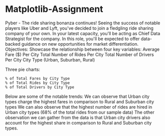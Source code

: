 # Matplotlib-Assignment
Pyber - The ride sharing bonanza continues! Seeing the success of notable players like Uber and Lyft, you've decided to join a fledgling ride sharing company of your own. In your latest capacity, you'll be acting as Chief Data Strategist for the company. In this role, you'll be expected to offer data-backed guidance on new opportunities for market differentiation.
Objectives:
Showcase the relationship between four key variables:
    Average Fare ($) Per City
    Total Number of Rides Per City
    Total Number of Drivers Per City
    City Type (Urban, Suburban, Rural)

Three pie charts:

    % of Total Fares by City Type
    % of Total Rides by City Type
    % of Total Drivers by City Type
Below are some of the notable trends:
	We can observe that Urban city types charge the highest fares in comparison to Rural and Suburban city types
	We can also observe that the highest number of rides are hired in Urban city types (68% of the total rides from our sample data)
	The other observation we can gather from the data is that Urban city drivers also account for the highest share in comparison to Rural and Suburban city types.
